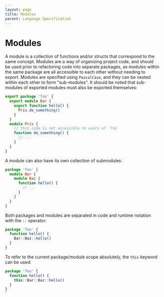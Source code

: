 ```yaml
---
layout: page
title: Modules
parent: Language Specification
---
```


# Modules

A module is a collection of functions and/or structs that correspond to the
same concept. Modules are a way of organizing project code, and should be used
prior to refactoring code into separate packages, as modules within the same
package are all accessible to each other without needing to export. Modules
are specified using `PascalCase`, and they can be nested within each other
to form "sub-modules". It should be noted that sub-modules of exported
modules must also be exported themselves:

```typescript
export package 'foo' {
  export module Bar {
    export function hello() {
      Priv.do_something()
    }
  }
  module Priv {
    // this code is not accessible to users of `foo`
    function do_something() {
      // ...
    }
  }
}
```

A module can also have its own collection of submodules:

```typescript
package 'foo' {
  module Bar {
    module Baz {
      function hello() {
        // ...
      }
    }
  }
}
```

Both packages and modules are separated in code and runtime notation with the
`::` operator:

```typescript
package 'foo' {
  function hello() {
    Bar::Baz::hello()
  }
}
```

To refer to the current package/module scope absolutely, the `this` keyword
can be used:

```typescript
package 'foo' {
  function hello() {
    this::Bar::Baz::hello()
  }
}
`
```
